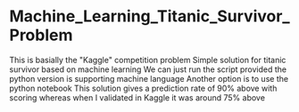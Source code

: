 # Machine_Learning_Titanic_Survivor_Problem
This is basially the "Kaggle" competition problem
Simple solution for titanic survivor based on machine learning
We can just run the script provided the python version is supporting machine language
Another option is to use the python notebook
This solution gives a prediction rate of 90% above with scoring whereas when I validated in Kaggle it was around 75% above

